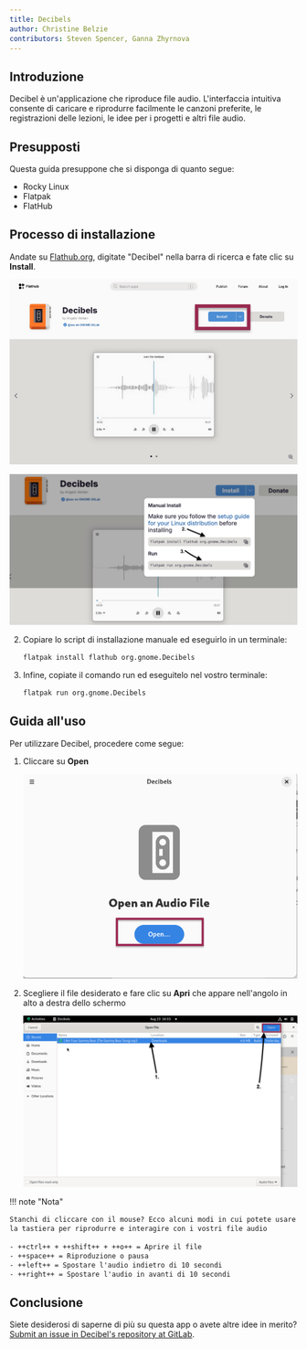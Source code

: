 ```yaml
---
title: Decibels
author: Christine Belzie
contributors: Steven Spencer, Ganna Zhyrnova
---
```


## Introduzione

Decibel è un'applicazione che riproduce file audio. L'interfaccia intuitiva consente di caricare e riprodurre facilmente le canzoni preferite, le registrazioni delle lezioni, le idee per i progetti e altri file audio.

## Presupposti

Questa guida presuppone che si disponga di quanto segue:

- Rocky Linux
- Flatpak
- FlatHub

## Processo di installazione

Andate su [Flathub.org](https://flathub.org), digitate "Decibel" nella barra di ricerca e fate clic su **Install**.

![Screenshot of the Decibels app page on FlatHub, showing the install button being highlighted by a red rectangle](images/01_decibels.png)

![manual install script and run script](images/decibels-install.png)

2. Copiare lo script di installazione manuale ed eseguirlo in un terminale:

    ```bash
    flatpak install flathub org.gnome.Decibels
    ```

3. Infine, copiate il comando run ed eseguitelo nel vostro terminale:

    ```bash
    flatpak run org.gnome.Decibels
    ```

## Guida all'uso

Per utilizzare Decibel, procedere come segue:

1. Cliccare su **Open**

    ![Screenshot of Decibels' landing page with a red rectangle surrounding the blue open button](images/02_decibels.png)

2. Scegliere il file desiderato e fare clic su **Apri** che appare nell'angolo in alto a destra dello schermo

    ![Screenshot of Decibels file selection interface with numbered arrows indicating audio file and Open button](images/03_decibels.png)

!!! note "Nota"

```
Stanchi di cliccare con il mouse? Ecco alcuni modi in cui potete usare la tastiera per riprodurre e interagire con i vostri file audio

- ++ctrl++ + ++shift++ + ++o++ = Aprire il file
- ++space++ = Riproduzione o pausa
- ++left++ = Spostare l'audio indietro di 10 secondi
- ++right++ = Spostare l'audio in avanti di 10 secondi
```

## Conclusione

Siete desiderosi di saperne di più su questa app o avete altre idee in merito? [Submit an issue in Decibel's repository at GitLab](https://gitlab.gnome.org/GNOME/Incubator/decibels/-/issues).
